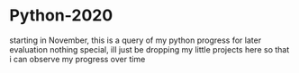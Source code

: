 # Python-2020
starting in November, this is a query of my python progress for later evaluation
nothing special, ill just be dropping my little projects here so that i can observe my progress over time
